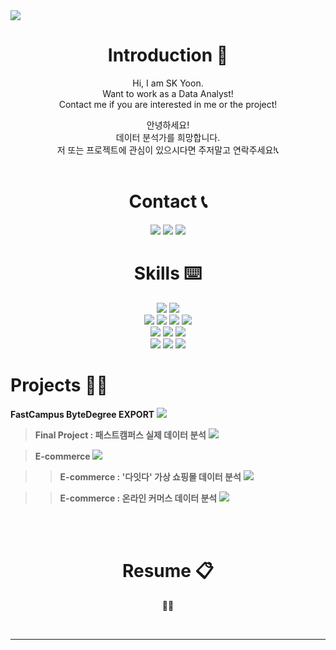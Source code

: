 
<!-- 헤더 -->
<img src="https://capsule-render.vercel.app/api?type=rect&height=300&color=gradient&text=Welcome!&textBg=false&animation=fadeIn&desc=SK.Yoon's%20GitHub&fontSize=100&descAlignY=25" />

<div align=center>


<!--소개-->
# **Introduction :raised_hands:**
Hi, I am SK Yoon.   
Want to work as a Data Analyst!   
Contact me if you are interested in me or the project!   

안녕하세요!   
데이터 분석가를 희망합니다.   
저 또는 프로젝트에 관심이 있으시다면 주저말고 연락주세요!📞<br/><br/>

<!--소개-->
# **Contact 📞**
<a href="mailto:skyoon7899@gmail.com" target="_blank"><img src="https://img.shields.io/badge/Gmail-EA4335?style=flat&logo=gmail&logoColor=white"/></a>
<a href="http://bit.ly/skyoon7899k" target="_blank"><img src="https://img.shields.io/badge/Notion-000000?style=flat&logo=notion&logoColor=white"/></a>
<a href="https://www.linkedin.com/in/skyoon7899" target="_blank"><img src="https://img.shields.io/badge/LinkedIn-0A66C2?style=flat&logo=linkedin&logoColor=white"/></a>
<br/>

<!--스킬-->
 # **Skills :keyboard:**
<img src="https://img.shields.io/badge/Python-3776AB?style=flat&logo=python&logoColor=white"/>
<img src="https://img.shields.io/badge/MySQL-4479A1?style=flat&logo=mysql&logoColor=white"/>
<br/>


<img src="https://img.shields.io/badge/numpy-013243?style=flat&logo=numpy&logoColor=white"/>
<img src="https://img.shields.io/badge/Pandas-150458?style=flat&logo=pandas&logoColor=white"/>
<img src="https://img.shields.io/badge/Scikitlearn-F7931E?style=flat&logo=scikitlearn&logoColor=white"/>
<img src="https://img.shields.io/badge/Streamlit-FF4B4B?style=flat&logo=streamlit&logoColor=white"/>
<br/>


<img src="https://img.shields.io/badge/VisualStudioCode-007ACC?style=flat&logo=visualstudiocode&logoColor=white"/>
<img src="https://img.shields.io/badge/DBeaver-382923?style=flat&logo=dbeaver&logoColor=white"/>
<img src="https://img.shields.io/badge/GitHub-181717?style=flat&logo=github&logoColor=white"/>
<br/>


<img src="https://img.shields.io/badge/MicrosoftExcel-217346?style=flat&logo=microsoftexcel&logoColor=white"/>
<img src="https://img.shields.io/badge/MicrosoftPowerPoint-B7472A?style=flat&logo=microsoftpowerpoint&logoColor=white"/>
<img src="https://img.shields.io/badge/Tableau-E97627?style=flat&logo=tableau&logoColor=white"/>
<br/>

</div>

<!--프로젝트-->
 # **Projects 🧑‍💻**

**FastCampus ByteDegree EXPORT** <a href="https://github.com/SKYoooon/EXPORT/tree/main" target="_blank"><img src="https://img.shields.io/badge/Link-181717?style=flat&logo=github&logoColor=white"/></a>

> **Final Project : 패스트캠퍼스 실제 데이터 분석** <a href="https://github.com/SKYoooon/EXPORT/tree/main/Final" target="_blank"><img src="https://img.shields.io/badge/Link-181717?style=flat&logo=github&logoColor=white"/></a>

> **E-commerce** <a href="https://github.com/SKYoooon/EXPORT/tree/main/Ecommerce" target="_blank"><img src="https://img.shields.io/badge/Link-181717?style=flat&logo=github&logoColor=white"/></a>

> > **E-commerce : '다잇다' 가상 쇼핑몰 데이터 분석** <a href="https://github.com/SKYoooon/EXPORT/tree/main/Ecommerce/Task2" target="_blank"><img src="https://img.shields.io/badge/Link-181717?style=flat&logo=github&logoColor=white"/></a>

> > **E-commerce : 온라인 커머스 데이터 분석** <a href="https://github.com/SKYoooon/EXPORT/tree/main/Ecommerce/Task1" target="_blank"><img src="https://img.shields.io/badge/Link-181717?style=flat&logo=github&logoColor=white"/></a>



<br />

<br/>




<div align=center>

<!--이력서-->
 # **Resume 📋**
 **👷🚧**



<br/>

---
</div>
